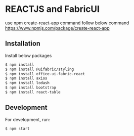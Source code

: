 # REACTJS and FabricUI

use npm create-react-app command
follow below command
https://www.npmjs.com/package/create-react-app

## Installation
Install below packages
```bash
$ npm install
$ npm install @uifabric/styling
$ npm install office-ui-fabric-react
$ npm install axios
$ npm install lodash
$ npm install bootstrap
$ npm install react-table
```
## Development

For development, run:

```bash
$ npm start
```
